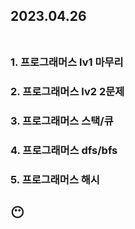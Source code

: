 ## 2023.04.26<br/><br/>



### 1. 프로그래머스 lv1 마무리
### 2. 프로그래머스 lv2 2문제
### 3. 프로그래머스 스택/큐
### 4. 프로그래머스 dfs/bfs
### 5. 프로그래머스 해시







## 😶